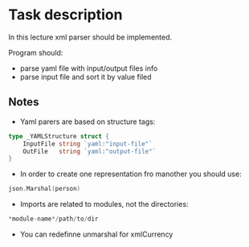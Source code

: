 # Task description
In this lecture xml parser should be implemented.

Program should:
- parse yaml file with input/output files info
- parse input file and sort it by value filed

## Notes
- Yaml parers are based on structure tags:
```go
type _YAMLStructure struct {
	InputFile string `yaml:"input-file"`
	OutFile   string `yaml:"output-file"`
}
```
- In order to create one representation fro manother you should use:
```go
json.Marshal(person)
```
- Imports are related to modules, not the directories:
```go
*module-name*/path/to/dir
```
- You can redefinne unmarshal for xmlCurrency 